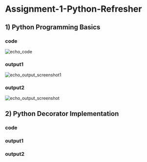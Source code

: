 # Assignment-1-Python-Refresher

## 1) Python Programming Basics
### code
![echo_code](https://github.com/FordPipatkittikul/Assignment-1-Python-Refresher/assets/121902625/c05f2bb5-d7db-4294-9195-aeb2587957ae)
### output1
![echo_output_screenshot1](https://github.com/FordPipatkittikul/Assignment-1-Python-Refresher/assets/121902625/1c06f0a6-725d-4597-89a2-4657b8fe72b2)
### output2
![echo_output_screenshot](https://github.com/FordPipatkittikul/Assignment-1-Python-Refresher/assets/121902625/8d5e6c07-e66a-4a04-b92a-c360630fba03)

## 2) Python Decorator Implementation
### code

### output1

### output2

